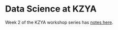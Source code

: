 # Data Science at KZYA

Week 2 of the KZYA workshop series has [notes here][kds].

[kds]: https://tinyurl.com/KZYAworkshop2
